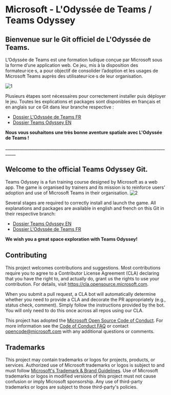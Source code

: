 # Microsoft - L'Odyssée de Teams / Teams Odyssey

## Bienvenue sur le Git officiel de L'Odyssée de Teams.

L’Odyssée de Teams est une formation ludique conçue par Microsoft sous la forme d’une application web. Ce jeu, mis à la disposition des formateur·ice·s, a pour objectif de consolider l’adoption et les usages de Microsoft Teams auprès des utilisateur·ice·s de leur organisation.

![1](https://user-images.githubusercontent.com/57418005/148520808-2021649a-1650-401e-b434-33f59f6790dc.png)

Plusieurs étapes sont nécessaires pour correctement installer puis déployer le jeu. Toutes les explications et packages sont disponibles en français et en anglais sur ce Git dans leur branche respective :
- [Dossier L'Odyssée de Teams FR](https://github.com/microsoft/Odyss-e-de-Teams/README_fr.md)
- [Dossier Teams Odyssey EN](https://github.com/microsoft/Odyss-e-de-Teams/README_en.md)

**Nous vous souhaitons une très bonne aventure spatiale avec L'Odyssée de Teams !**

\_\_\_\_\_\_\_\_\_\_\_\_\_\_\_\_\_\_\_\_\_\_\_\_\_\_\_\_\_\_\_\_\_\_\_\_\_\_\_\_\_\_\_\_\_\_\_\_\_\_\_\_\_\_\_\_\_\_\_\_\_\_\_\_\_\_\_\_\_\_\_\_\_\_\_\_\_\_\_\_\_\_\_

## Welcome to the official Teams Odyssey Git.

Teams Odyssey is a fun training course designed by Microsoft as a web app. The game is organised by trainers and its mission is to reinforce users’ adoption and use of Microsoft Teams in their organisation.
![2](https://user-images.githubusercontent.com/57418005/148521089-04db6ed5-0296-43e2-949d-bc741c481597.png)

Several stages are required to correctly install and launch the game. All explanations and packages are available in english and french on this Git in their respective branch:
- [Dossier Teams Odyssey EN](https://github.com/microsoft/Odyss-e-de-Teams/README_en.md)
- [Dossier L'Odyssée de Teams FR](https://github.com/microsoft/Odyss-e-de-Teams/README_fr.md)

**We wish you a great space exploration with Teams Odyssey!**

## Contributing

This project welcomes contributions and suggestions.  Most contributions require you to agree to a
Contributor License Agreement (CLA) declaring that you have the right to, and actually do, grant us
the rights to use your contribution. For details, visit https://cla.opensource.microsoft.com.

When you submit a pull request, a CLA bot will automatically determine whether you need to provide
a CLA and decorate the PR appropriately (e.g., status check, comment). Simply follow the instructions
provided by the bot. You will only need to do this once across all repos using our CLA.

This project has adopted the [Microsoft Open Source Code of Conduct](https://opensource.microsoft.com/codeofconduct/).
For more information see the [Code of Conduct FAQ](https://opensource.microsoft.com/codeofconduct/faq/) or
contact [opencode@microsoft.com](mailto:opencode@microsoft.com) with any additional questions or comments.

## Trademarks

This project may contain trademarks or logos for projects, products, or services. Authorized use of Microsoft 
trademarks or logos is subject to and must follow 
[Microsoft's Trademark & Brand Guidelines](https://www.microsoft.com/en-us/legal/intellectualproperty/trademarks/usage/general).
Use of Microsoft trademarks or logos in modified versions of this project must not cause confusion or imply Microsoft sponsorship.
Any use of third-party trademarks or logos are subject to those third-party's policies.
